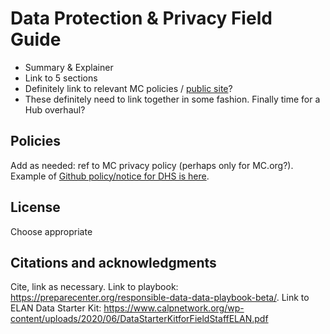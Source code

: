 # Data Protection & Privacy Field Guide
- Summary & Explainer
- Link to 5 sections
- Definitely link to relevant MC policies / [public site](https://www.mercycorps.org/research-resources/responsible-data-toolkit)?
- These definitely need to link together in some fashion. Finally time for a Hub overhaul?

## Policies
Add as needed: ref to MC privacy policy (perhaps only for MC.org?). Example of [Github policy/notice for DHS is here](https://www.dhs.gov/github-privacy-policy-and-notice).

## License
Choose appropriate

## Citations and acknowledgments
Cite, link as necessary.
Link to playbook: https://preparecenter.org/responsible-data-data-playbook-beta/.
Link to ELAN Data Starter Kit: https://www.calpnetwork.org/wp-content/uploads/2020/06/DataStarterKitforFieldStaffELAN.pdf
